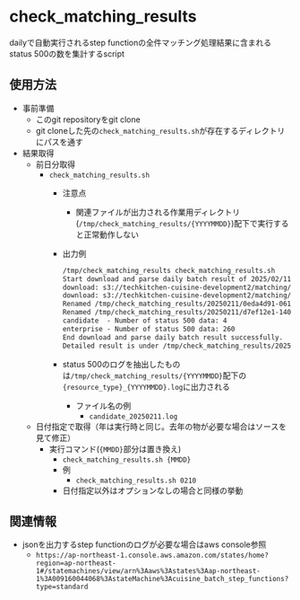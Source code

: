 # check_matching_results

dailyで自動実行されるstep functionの全件マッチング処理結果に含まれるstatus 500の数を集計するscript

## 使用方法

- 事前準備
  - このgit repositoryをgit clone
  - git cloneした先の`check_matching_results.sh`が存在するディレクトリにパスを通す
- 結果取得
  - 前日分取得
    - `check_matching_results.sh`
      - 注意点
        - 関連ファイルが出力される作業用ディレクトリ(`/tmp/check_matching_results/{YYYYMMDD}`)配下で実行すると正常動作しない
      - 出力例

          ```txt
          /tmp/check_matching_results check_matching_results.sh
          Start download and parse daily batch result of 2025/02/11
          download: s3://techkitchen-cuisine-development2/matching/batch/20250211_150347/result/0eda4d91-061f-4fed-aacc-48207b0ba4b3/SUCCEEDED_0.json to 20250211/0eda4d91-061f-4fed-aacc-48207b0ba4b3/SUCCEEDED_0.json
          download: s3://techkitchen-cuisine-development2/matching/batch/20250211_150347/result/d7ef12e1-1408-4248-b927-ebe946cdb611/SUCCEEDED_0.json to 20250211/d7ef12e1-1408-4248-b927-ebe946cdb611/SUCCEEDED_0.json
          Renamed /tmp/check_matching_results/20250211/0eda4d91-061f-4fed-aacc-48207b0ba4b3 to /tmp/check_matching_results/20250211/candidate
          Renamed /tmp/check_matching_results/20250211/d7ef12e1-1408-4248-b927-ebe946cdb611 to /tmp/check_matching_results/20250211/enterprise
          candidate  - Number of status 500 data: 4
          enterprise - Number of status 500 data: 260
          End download and parse daily batch result successfully.
          Detailed result is under /tmp/check_matching_results/20250211/
          ```

      - status 500のログを抽出したものは`/tmp/check_matching_results/{YYYYMMDD}`配下の`{resource_type}_{YYYYMMDD}.log`に出力される
        - ファイル名の例
          - `candidate_20250211.log`
  - 日付指定で取得（年は実行時と同じ。去年の物が必要な場合はソースを見て修正）
    - 実行コマンド(`{MMDD}`部分は置き換え)
      - `check_matching_results.sh {MMDD}`
      - 例
        - `check_matching_results.sh 0210`
      - 日付指定以外はオプションなしの場合と同様の挙動

## 関連情報

- jsonを出力するstep functionのログが必要な場合はaws console参照
  - `https://ap-northeast-1.console.aws.amazon.com/states/home?region=ap-northeast-1#/statemachines/view/arn%3Aaws%3Astates%3Aap-northeast-1%3A009160044068%3AstateMachine%3Acuisine_batch_step_functions?type=standard`